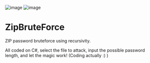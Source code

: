 ![image](https://github.com/starlyn1232/ZipBruteForce/assets/41921942/ccd34005-6e70-46ee-a579-bfbc7fab06b4)
![image](https://github.com/starlyn1232/ZipBruteForce/assets/41921942/4b5e2271-2b44-4c64-9da4-0afd254c06ba)
# ZipBruteForce
ZIP password bruteforce using recursivity.

All coded on C#, select the file to attack, input the possible password length, and let the magic work! (Coding actually :) )
